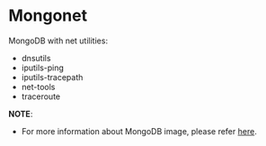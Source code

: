 # Mongonet

MongoDB with net utilities:

- dnsutils
- iputils-ping
- iputils-tracepath
- net-tools
- traceroute

**NOTE**:
- For more information about MongoDB image, please refer [here](https://hub.docker.com/r/library/mongo/).
